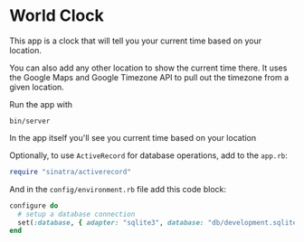 # World Clock

This app is a clock that will tell you your current time based on your location.

You can also add any other location to show the current time there. It uses the Google Maps and Google Timezone API to pull out the timezone from a given location.

Run the app with
```
bin/server
```

In the app itself you'll see you current time based on your location


Optionally, to use `ActiveRecord` for database operations, add to the `app.rb`:

```ruby
require "sinatra/activerecord"
```

And in the `config/environment.rb` file add this code block:

```ruby
configure do
  # setup a database connection
  set(:database, { adapter: "sqlite3", database: "db/development.sqlite3" })
end
```
